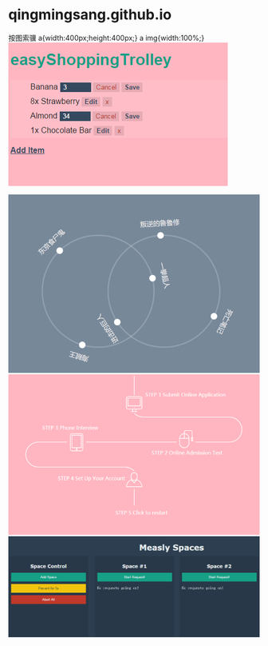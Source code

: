 # qingmingsang.github.io
按图索骥
a{width:400px;height:400px;}
a img{width:100%;}
<a href="http://qingmingsang.github.io/backbone_shopcar_demo/app.html">
<img src="backbone_shopcar_demo/shopcar.png" >
</a>

<a href="http://qingmingsang.github.io/svg_demo/svg_circletoline.html">
<img src="svg_demo/circletoline.png" >
</a>

<a href="http://qingmingsang.github.io/svg_demo/svg_movementline.html">
<img src="svg_demo/movementline.png" >
</a>

<a href="http://qingmingsang.github.io/measly/demo.html">
<img src="measly/measly.png" >
</a>



